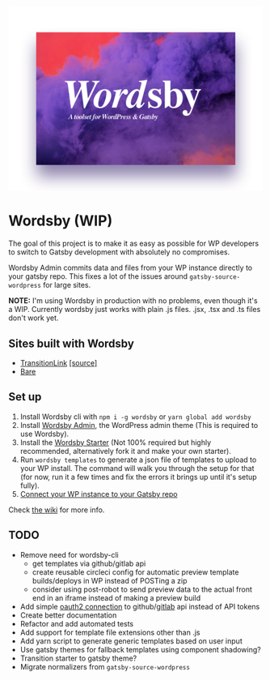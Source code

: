 ![Wordsby logo](wordsby-logo.png?raw=true "Wordsby Admin logo")

# Wordsby (WIP)

The goal of this project is to make it as easy as possible for WP developers to switch to Gatsby development with absolutely no compromises.

Wordsby Admin commits data and files from your WP instance directly to your gatsby repo. This fixes a lot of the issues around `gatsby-source-wordpress` for large sites.

**NOTE:** I'm using Wordsby in production with no problems, even though it's a WIP. Currently wordsby just works with plain .js files. .jsx, .tsx and .ts files don't work yet.

## Sites built with Wordsby

- [TransitionLink](https://transitionlink.tylerbarnes.ca) [[source]](https://github.com/TylerBarnes/TransitionLinkDocs/)
- [Bare](https://bare.ca)

## Set up

1. Install Wordsby cli with `npm i -g wordsby` or `yarn global add wordsby`
2. Install [Wordsby Admin](https://github.com/TylerBarnes/wordsby-admin), the WordPress admin theme (This is required to use Wordsby).
3. Install the [Wordsby Starter](https://github.com/TylerBarnes/wordsby-starter) (Not 100% required but highly recommended, alternatively fork it and make your own starter).
4. Run `wordsby templates` to generate a json file of templates to upload to your WP install. The command will walk you through the setup for that (for now, run it a few times and fix the errors it brings up until it's setup fully).
5. [Connect your WP instance to your Gatsby repo](https://github.com/TylerBarnes/wordsby/wiki/Github---Gitlab-integration-setup)

Check [the wiki](https://github.com/TylerBarnes/wordsby/wiki) for more info.

## TODO

- Remove need for wordsby-cli
  - get templates via github/gitlab api
  - create reusable circleci config for automatic preview template builds/deploys in WP instead of POSTing a zip
  - consider using post-robot to send preview data to the actual front end in an iframe instead of making a preview build
- Add simple [oauth2 connection](https://www.smashingmagazine.com/2016/03/making-a-wordpress-plugin-that-uses-service-apis/) to github/[gitlab](https://github.com/omines/oauth2-gitlab) api instead of API tokens
- Create better documentation
- Refactor and add automated tests
- Add support for template file extensions other than .js
- Add yarn script to generate generic templates based on user input
- Use gatsby themes for fallback templates using component shadowing?
- Transition starter to gatsby theme?
- Migrate normalizers from `gatsby-source-wordpress`
